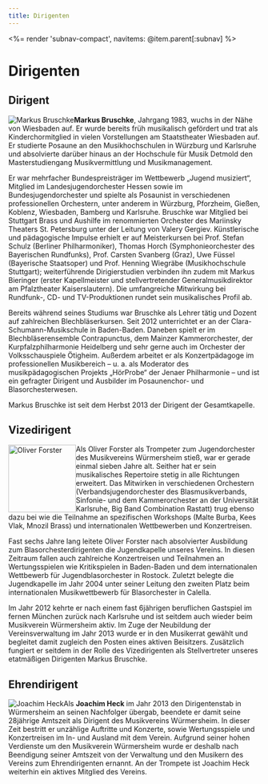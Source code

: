 ```yaml
---
title: Dirigenten
---
```


<%= render 'subnav-compact', navitems: @item.parent[:subnav] %>

# Dirigenten

## Dirigent

<div class="l-box" style="float: left">
<img src="/images/verein/bruschke.jpg" alt="Markus Bruschke">
</div>

**Markus Bruschke**, Jahrgang 1983, wuchs in der Nähe von Wiesbaden auf. Er wurde bereits früh musikalisch gefördert und trat als Kinderchormitglied in vielen Vorstellungen am Staatstheater Wiesbaden auf. Er studierte Posaune an den Musikhochschulen in Würzburg und Karlsruhe und absolvierte darüber hinaus an der Hochschule für Musik Detmold den Masterstudiengang Musikvermittlung und Musikmanagement.

Er war mehrfacher Bundespreisträger im Wettbewerb „Jugend musiziert“, Mitglied im Landesjugendorchester Hessen sowie im Bundesjugendorchester und spielte als Posaunist in verschiedenen professionellen Orchestern, unter anderem in Würzburg, Pforzheim, Gießen, Koblenz, Wiesbaden, Bamberg und Karlsruhe. Bruschke war Mitglied bei Stuttgart Brass und Aushilfe im renommierten Orchester des Mariinsky Theaters St. Petersburg unter der Leitung von Valery Gergiev. Künstlerische und pädagogische Impulse erhielt er auf Meisterkursen bei Prof. Stefan Schulz (Berliner Philharmoniker), Thomas Horch (Symphonieorchester des Bayerischen Rundfunks), Prof. Carsten Svanberg (Graz), Uwe Füssel (Bayerische Staatsoper) und Prof. Henning Wiegräbe (Musikhochschule Stuttgart); weiterführende Dirigierstudien verbinden ihn zudem mit Markus Bieringer (erster Kapellmeister und stellvertretender Generalmusikdirektor am Pfalztheater Kaiserslautern). Die umfangreiche Mitwirkung bei Rundfunk-, CD- und TV-Produktionen rundet sein musikalisches Profil ab.

Bereits während seines Studiums war Bruschke als Lehrer tätig und Dozent auf zahlreichen Blechbläserkursen. Seit 2012 unterrichtet er an der Clara-Schumann-Musikschule in Baden-Baden. Daneben spielt er im Blechbläserensemble Contrapunctus, dem Mainzer Kammerorchester, der Kurpfalzphilharmonie Heidelberg und sehr gerne auch im Orchester der Volksschauspiele Ötigheim. Außerdem arbeitet er als Konzertpädagoge im professionellen Musikbereich – u. a. als Moderator des musikpädagogischen Projekts „HörProbe“ der Jenaer Philharmonie – und ist ein gefragter Dirigent und Ausbilder im Posaunenchor- und Blasorchesterwesen. 

Markus Bruschke ist seit dem Herbst 2013 der Dirigent der Gesamtkapelle.

## Vizedirigent

<div class="l-box" style="float: left">
<img src="/images/verein/olli.jpg" alt="Oliver Forster" style="height: 135px; width: auto">
</div>

Als Oliver Forster als Trompeter zum Jugendorchester des Musikvereins 
Würmersheim stieß, war er gerade einmal sieben Jahre alt. Seither hat er sein 
musikalisches Repertoire stetig in alle Richtungen erweitert. Das Mitwirken in 
verschiedenen Orchestern (Verbandsjugendorchester des Blasmusikverbands, 
Sinfonie- und dem Kammerorchester an der Universität Karlsruhe, Big Band 
Combination Rastatt) trug ebenso dazu bei wie die Teilnahme an spezifischen 
Workshops (Malte Burba, Kees Vlak, Mnozil Brass) und internationalen 
Wettbewerben und Konzertreisen.

Fast sechs Jahre lang leitete Oliver Forster nach absolvierter Ausbildung zum 
Blasorchesterdirigenten die Jugendkapelle unseres Vereins. In diesen Zeitraum 
fallen auch zahlreiche Konzertreisen und Teilnahmen an Wertungsspielen 
wie Kritikspielen in Baden-Baden und dem internationalen Wettbewerb für 
Jugendblasorchester in Rostock. Zuletzt belegte die Jugendkapelle im Jahr 2004 
unter seiner Leitung den zweiten Platz beim internationalen Musikwettbewerb für 
Blasorchester in Calella.

Im Jahr 2012 kehrte er nach einem fast 6jährigen beruflichen Gastspiel im fernen 
München zurück nach Karlsruhe und ist seitdem auch wieder beim Musikverein
Würmersheim aktiv. Im Zuge der Neubildung der Vereinsverwaltung im Jahr 2013 
wurde er in den Musikerrat gewählt und begleitet damit zugleich den Posten eines 
aktiven Beisitzers. Zusätzlich fungiert er seitdem in der Rolle des Vizedirigenten als 
Stellvertreter unseres etatmäßigen Dirigenten Markus Bruschke.

## Ehrendirigent

<div class="l-box" style="float: left">
<img src="/images/verein/joachim.jpg" alt="Joachim Heck">
</div>

Als **Joachim Heck** im Jahr 2013 den Dirigentenstab in Würmersheim an seinen Nachfolger übergab, beendete er damit seine 28jährige Amtszeit als Dirigent des Musikvereins Würmersheim. In dieser Zeit bestritt er unzählige Auftritte und Konzerte, sowie Wertungsspiele und Konzertreisen im In- und Ausland mit dem Verein. Aufgrund seiner hohen Verdienste um den Musikverein Würmersheim wurde er deshalb nach Beendigung seiner Amtszeit von der Verwaltung und den Musikern des Vereins zum Ehrendirigenten ernannt. An der Trompete ist Joachim Heck weiterhin ein aktives Mitglied des Vereins.
